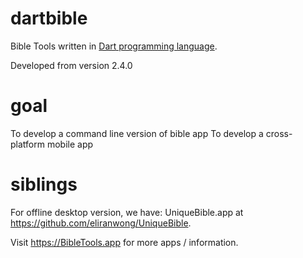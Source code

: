 # dartbible
Bible Tools written in <a href="dart.dev">Dart programming language</a>.

Developed from version 2.4.0

# goal
To develop a command line version of bible app
To develop a cross-platform mobile app

# siblings
For offline desktop version, we have:
UniqueBible.app at <a href="https://github.com/eliranwong/UniqueBible">https://github.com/eliranwong/UniqueBible</a>.

Visit <a href="https://BibleTools.app">https://BibleTools.app</a> for more apps / information.
